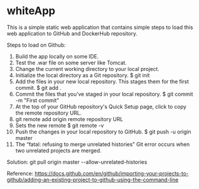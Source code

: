 # whiteApp
This is a simple static web application that contains simple steps to load this web application to GitHub and DockerHub repository.

Steps to load on Github:
1. Build the app locally on some IDE.
2. Test the .war file on some server like Tomcat.
3. Change the current working directory to your local project.
4. Initialize the local directory as a Git repository.
     $ git init
5. Add the files in your new local repository. This stages them for the first commit.
     $ git add .
6. Commit the files that you've staged in your local repository.
     $ git commit -m "First commit"
7. At the top of your GitHub repository's Quick Setup page, click to copy the remote repository URL.
8. git remote add origin remote repository URL
9. Sets the new remote
   $ git remote -v
10. Push the changes in your local repository to GitHub.
$ git push -u origin master
11. The “fatal: refusing to merge unrelated histories” Git error occurs when two unrelated projects are merged.

Solution: git pull origin master --allow-unrelated-histories


Reference: https://docs.github.com/en/github/importing-your-projects-to-github/adding-an-existing-project-to-github-using-the-command-line
